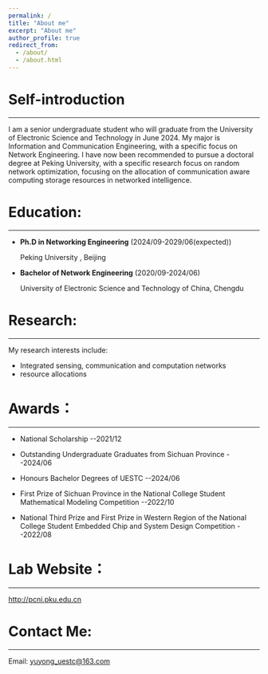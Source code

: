 ```yaml
---
permalink: /
title: "About me"
excerpt: "About me"
author_profile: true
redirect_from: 
  - /about/
  - /about.html
---
```


Self-introduction
======
------
I am a senior undergraduate student who will graduate from the University of Electronic Science and Technology in June 2024. My major is Information and Communication Engineering, with a specific focus on Network Engineering. I have now been recommended to pursue a doctoral degree at Peking University, with a specific research focus on random network optimization, focusing on the allocation of communication aware computing storage resources in networked intelligence.


Education:
======
------
+ __Ph.D in Networking Engineering__   (2024/09-2029/06(expected))
  
  Peking University , Beijing
  
+ __Bachelor of Network Engineering__  (2020/09-2024/06)
  
  University of Electronic Science and Technology of China, Chengdu

Research:
======
------
My research interests include:

  - Integrated sensing, communication and computation networks
  - resource allocations
     
Awards：
======
------
+ National Scholarship        --2021/12

+ Outstanding Undergraduate Graduates from Sichuan Province          --2024/06

+ Honours Bachelor Degrees of UESTC         --2024/06
  
+ First Prize of Sichuan Province in the National College Student Mathematical Modeling Competition         --2022/10
  
+ National Third Prize and First Prize in Western Region of the National College Student Embedded Chip and System Design Competition         --2022/08



Lab Website：
======
------
<http://pcni.pku.edu.cn>

Contact Me:
======
------
Email: yuyong_uestc@163.com
